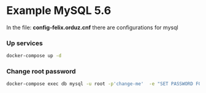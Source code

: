 # Example MySQL 5.6

In the file: **config-felix.orduz.cnf** there are configurations for mysql 


### Up services
```bash
docker-compose up -d
```

### Change root password

```bash
docker-compose exec db mysql -u root -p'change-me'  -e "SET PASSWORD FOR 'root'@'localhost' = PASSWORD('new-password'); flush privileges;"
```